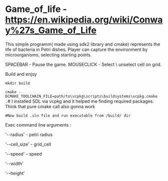 # Game_of_life - https://en.wikipedia.org/wiki/Conway%27s_Game_of_Life

This simple programm( made using sdk2 library and cmake) represents the life of bacteria in Petri dishes. Player can capture the environment by microorganisms, selecting starting points.

SPACEBAR - Pause the game.
MOUSECLICK - Select \ unselect cell on grid.

Build and enjoy

```mkdir build```


```cmake -DCMAKE_TOOLCHAIN_FILE=path/to\vcpkg\scripts\buildsystems\vcpkg.cmake .```# I installed SDL via vcpkg and it helped me finding required packages. Think that pure cmake call also gonna work


```#Now build .sln file and run executable from /build/ dir```


Exec command line arguments :


'--radius' - petri radius

'--cell_size' - grid_cell 

'--speed' - speed

'--width'

'--height'
